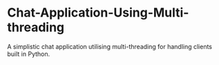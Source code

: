 # Chat-Application-Using-Multi-threading
A simplistic chat application utilising multi-threading for handling clients built in Python.

